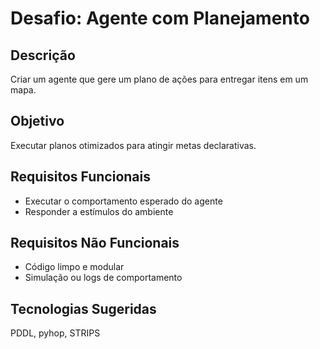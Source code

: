 # Desafio: Agente com Planejamento

## Descrição
Criar um agente que gere um plano de ações para entregar itens em um mapa.

## Objetivo
Executar planos otimizados para atingir metas declarativas.

## Requisitos Funcionais
- Executar o comportamento esperado do agente
- Responder a estímulos do ambiente

## Requisitos Não Funcionais
- Código limpo e modular
- Simulação ou logs de comportamento

## Tecnologias Sugeridas
PDDL, pyhop, STRIPS
